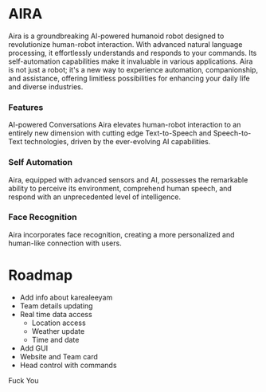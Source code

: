 
# AIRA
Aira is a groundbreaking AI-powered humanoid robot designed to revolutionize human-robot interaction. With advanced natural language processing, it effortlessly understands and responds to your commands. Its self-automation capabilities make it invaluable in various applications. Aira is not just a robot; it's a new way to experience automation, companionship, and assistance, offering limitless possibilities for enhancing your daily life and diverse industries.

### Features
AI-powered Conversations
Aira elevates human-robot interaction to an entirely new dimension with cutting edge Text-to-Speech and Speech-to-Text technologies, driven by the ever-evolving AI capabilities.

### Self Automation
Aira, equipped with advanced sensors and AI, possesses the remarkable ability to perceive its environment, comprehend human speech, and respond with an unprecedented level of intelligence.

### Face Recognition
Aira incorporates face recognition, creating a more personalized and human-like connection with users.

<!-- 
### Self Learning
Aira's capacity to learn from experience ensures its continuous growth and refinement, guaranteeing an ever-improving performance and user experience.
 -->


# Roadmap
 - Add info about karealeeyam
 - Team details updating 
 - Real time data access
   - Location access
   - Weather update
   - Time and date
 - Add GUI
 - Website and Team card
 - Head control with commands

Fuck You
